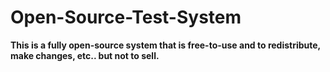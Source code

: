 # Open-Source-Test-System

**This is a fully open-source system that is free-to-use and to redistribute, make changes, etc.. but not to sell.**
